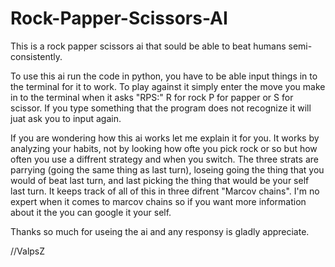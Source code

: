 # Rock-Papper-Scissors-AI
This is a rock papper scissors ai that sould be able to beat humans semi-consistently.

To use this ai run the code in python, you have to be able input things in to the terminal for it to work.
To play against it simply enter the move you make in to the terminal when it asks "RPS:" R for rock P for papper or S for scissor.
If you type something that the program does not recognize it will juat ask you to input again.

If you are wondering how this ai works let me explain it for you. It works by analyzing your habits, not by looking how ofte you pick rock or so but how often you use a diffrent strategy and when you switch.
The three strats are parrying (going the same thing as last turn), loseing going the thing that you would of beat last turn, and last picking the thing that would be your self last turn.
It keeps track of all of this in three difrent "Marcov chains". I'm no expert when it comes to marcov chains so if you want more information about it the you can google it your self.

Thanks so much for useing the ai and any responsy is gladly appreciate.

//ValpsZ
